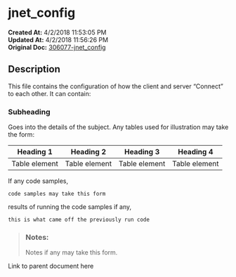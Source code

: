 # jnet_config

**Created At:** 4/2/2018 11:53:05 PM  
**Updated At:** 4/2/2018 11:56:26 PM  
**Original Doc:** [306077-jnet_config](https://docs.jbase.com/44204-remote-files/306077-jnet_config)  


## Description 

This file contains the configuration of how the client and server “Connect” to each other. It can contain:

### Subheading 

Goes into the details of the subject. Any tables used for illustration may take the form:


| Heading 1<br> | Heading 2<br> | Heading 3<br> | Heading 4<br> |
| --- | --- | --- | --- |
| Table element<br> | Table element<br> | Table element<br> | Table element<br> |




If any code samples,

```
code samples may take this form
```



results of running the code samples if any,

```
this is what came off the previously run code 
```






> ### Notes: 
> 
> Notes if any may take this form.




Link to parent document here
